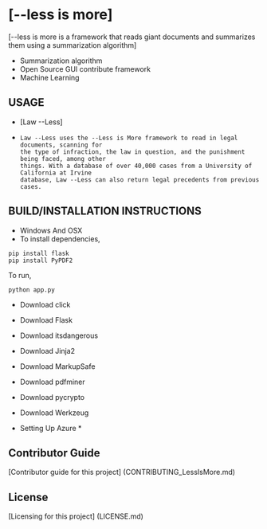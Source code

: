 # [--less is more]

[--less is more is a framework that reads giant documents and summarizes them using a summarization algorithm]
  * Summarization algorithm 
  * Open Source GUI contribute framework
  * Machine Learning

## USAGE
  * [Law --Less]
  *     Law --Less uses the --Less is More framework to read in legal documents, scanning for
        the type of infraction, the law in question, and the punishment being faced, among other 
        things. With a database of over 40,000 cases from a University of California at Irvine 
        database, Law --Less can also return legal precedents from previous cases. 
  
## BUILD/INSTALLATION INSTRUCTIONS
  * Windows And OSX
  * To install dependencies,
  ```
  pip install flask
  pip install PyPDF2
  ```
  To run,
  ```
  python app.py
  ```
  * Download click
  * Download Flask
  * Download itsdangerous
  * Download Jinja2
  * Download MarkupSafe
  * Download pdfminer
  * Download pycrypto
  * Download Werkzeug
  
  * Setting Up Azure
    * 

## Contributor Guide
[Contributor guide for this project] (CONTRIBUTING_LessIsMore.md)

## License 
[Licensing for this project] (LICENSE.md)
